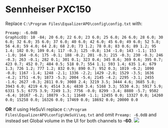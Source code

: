 # Sennheiser PXC150
Replace `C:\Program Files\EqualizerAPO\config\config.txt` with:
```
Preamp: -6.0dB
GraphicEQ: 10 -84; 20 6.0; 22 6.0; 23 6.0; 25 6.0; 26 6.0; 28 6.0; 30 6.0; 32 6.0; 35 6.0; 37 6.0; 40 6.0; 42 6.0; 45 6.0; 49 6.0; 52 5.8; 56 4.8; 59 4.0; 64 2.8; 68 2.0; 73 1.2; 78 0.8; 83 0.6; 89 1.2; 95 1.4; 102 0.9; 109 0.4; 117 -0.3; 125 -0.8; 134 -1.0; 143 -1.1; 153 -1.0; 164 -0.6; 175 -0.1; 188 -0.2; 201 -0.3; 215 -0.3; 230 -0.3; 246 -0.3; 263 -0.1; 282 0.1; 301 0.1; 323 0.4; 345 0.6; 369 0.6; 395 0.7; 423 0.7; 452 0.7; 484 0.5; 518 0.7; 554 1.1; 593 1.4; 635 1.4; 679 1.3; 726 1.2; 777 1.2; 832 0.9; 890 0.7; 952 0.3; 1019 -0.2; 1090 -0.8; 1167 -1.4; 1248 -2.1; 1336 -2.2; 1429 -2.8; 1529 -3.5; 1636 -4.2; 1751 -4.9; 1873 -5.3; 2004 -5.4; 2145 -4.2; 2295 -3.1; 2455 -1.6; 2627 -0.3; 2811 0.9; 3008 2.4; 3219 3.5; 3444 4.6; 3685 5.8; 3943 6.0; 4219 4.9; 4514 3.6; 4830 3.4; 5168 3.3; 5530 4.3; 5917 5.9; 6331 5.5; 6775 3.9; 7249 1.3; 7756 -0.0; 8299 -3.4; 8880 -5.7; 9502 -6.4; 10167 -6.2; 10879 -5.1; 11640 -1.1; 12455 0.0; 13327 0.0; 14260 0.0; 15258 0.0; 16326 0.0; 17469 0.0; 18692 0.0; 20000 0.0
```
**OR** if using HeSuVi replace `C:\Program Files\EqualizerAPO\config\HeSuVi\eq.txt` and omit `Preamp: -6.0dB` and instead set Global volume in the UI for both channels to **-60**.
![](https://raw.githubusercontent.com/jaakkopasanen/AutoEq/master/results/Innerfidelity%202017/headphoncecom/onear/Sennheiser%20PXC150/Sennheiser%20PXC150.png)